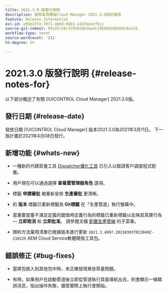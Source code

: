 ```yaml
---
title: 2021.3.0 版發行說明
description: 按照本頁獲取Cloud Manager 2021.3.0版的資訊
feature: Release Information
exl-id: e05b22fe-f071-4b69-9db1-e3d7ee4cfbcc
source-git-commit: 99325c28c379103db2ba4c19bb6d206849c6e126
workflow-type: tm+mt
source-wordcount: '231'
ht-degree: 5%

---
```


# 2021.3.0 版發行說明 {#release-notes-for}

以下部分概述了有關 [!UICONTROL Cloud Manager] 2021.3.0版。

## 發行日期 {#release-date}

發放日期 [!UICONTROL Cloud Manager] 版本2021.3.0為2021年3月11日。
下一版計畫於2021年4月08日發行。

## 新增功能 {#whats-new}

* 一種新的代碼質量工具 [Dispatcher優化工具](https://experienceleague.adobe.com/docs/experience-manager-cloud-manager/using/how-to-use/custom-code-quality-rules.html?lang=en#dispatcher-optimization-tool-rules) 已引入以驗證客戶調度程式配置。

* 用戶現在可以通過選擇 **查看雲管理器角色** 選項。

* 標籤 **申請審批** 被重新安排 **生產審批** 更清晰。

* 的 **版本** 標籤已重新標籤為 **Git標籤** 在「生產管道」執行螢幕中。

* 當重要度量不滿足定義的閾值時定義行為的標籤已重新標籤以反映其真實行為 —  **立即取消** 和 **立即批准**。 請參閱文檔 [配置生產管線](/help/using/production-pipelines.md) 的子菜單。

* 類和方法棄用清單已根據版本進行更新 `2021.3.4997.20210303T022849Z-210225` AEM Cloud Service軟體開發工具包。

## 錯誤修正 {#bug-fixes}

* 當將包嵌入到其他包中時，未正確發現某些質量問題。

* 有時，如果用戶在啟動管道後立即從管道執行頁面導航出去，則會顯示一條錯誤消息，指出操作失敗，儘管實際上執行會開始。
